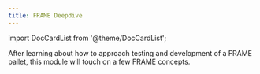 ```yaml
---
title: FRAME Deepdive
---
```


import DocCardList from '@theme/DocCardList';

After learning about how to approach testing and development of a FRAME pallet, this module will touch on a few FRAME concepts.

<DocCardList />
